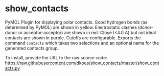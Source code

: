 # show_contacts
PyMOL Plugin for displaying polar contacts.  Good hydrogen bonds (as determined by PyMOL) are shown in yellow.  Electrostatic clashes (donor-donor or acceptor-acceptor) are shown in red.  Close (<4.0 A) but not ideal contacts are shown in purple.  Cutoffs are configurable.  Exports the command `contacts` which takes two selections and an optional name for the generated contacts group.

To install, provide the URL to the raw source code: https://raw.githubusercontent.com/dkoes/show_contacts/master/show_contacts.py
